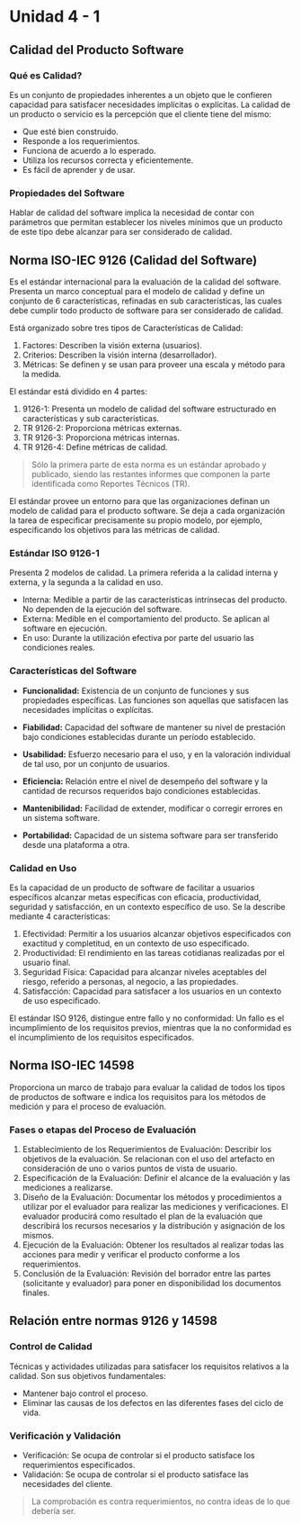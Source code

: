 # Unidad 4 - 1

## Calidad del Producto Software

### Qué es Calidad?

Es un conjunto de propiedades inherentes a un objeto que le confieren capacidad para satisfacer necesidades implícitas o explícitas. La calidad de un producto o servicio es la percepción que el cliente tiene del mismo:

- Que esté bien construido.
- Responde a los requerimientos.
- Funciona de acuerdo a lo esperado.
- Utiliza los recursos correcta y eficientemente.
- Es fácil de aprender y de usar.

### Propiedades del Software

Hablar de calidad del software implica la necesidad de contar con parámetros que permitan establecer los niveles mínimos que un producto de este tipo debe alcanzar para ser considerado de calidad.

## Norma ISO-IEC 9126 (Calidad del Software)

Es el estándar internacional para la evaluación de la calidad del software. Presenta un marco conceptual para el modelo de calidad y define un conjunto de 6 características, refinadas en sub características, las cuales debe cumplir todo producto de software para ser considerado de calidad.

Está organizado sobre tres tipos de Características de Calidad:

1. Factores: Describen la visión externa (usuarios).
2. Criterios: Describen la visión interna (desarrollador).
3. Métricas: Se definen y se usan para proveer una escala y método para la medida.

El estándar está dividido en 4 partes:

1. 9126-1: Presenta un modelo de calidad del software estructurado en características y sub características.
2. TR 9126-2: Proporciona métricas externas.
3. TR 9126-3: Proporciona métricas internas.
4. TR 9126-4: Define métricas de calidad.

> Sólo la primera parte de esta norma es un estándar aprobado y publicado, siendo las restantes informes que componen la parte identificada como Reportes Técnicos (TR).

El estándar provee un entorno para que las organizaciones definan un modelo de calidad para el producto software. Se deja a cada organización la tarea de especificar precisamente su propio modelo, por ejemplo, especificando los objetivos para las métricas de calidad.

### Estándar ISO 9126-1

Presenta 2 modelos de calidad. La primera referida a la calidad interna y externa, y la segunda a la calidad en uso.

- Interna: Medible a partir de las características intrínsecas del producto. No dependen de la ejecución del software.
- Externa: Medible en el comportamiento del producto. Se aplican al software en ejecución.
- En uso: Durante la utilización efectiva por parte del usuario las condiciones reales.

### Características del Software

- **Funcionalidad:** Existencia de un conjunto de funciones y sus propiedades específicas. Las funciones son aquellas que satisfacen las necesidades implícitas o explícitas.

- **Fiabilidad:** Capacidad del software de mantener su nivel de prestación bajo condiciones establecidas durante un período establecido.

- **Usabilidad:** Esfuerzo necesario para el uso, y en la valoración individual de tal uso, por un conjunto de usuarios.

- **Eficiencia:** Relación entre el nivel de desempeño del software y la cantidad de recursos requeridos bajo condiciones establecidas.

- **Mantenibilidad:** Facilidad de extender, modificar o corregir errores en un sistema software.

- **Portabilidad:** Capacidad de un sistema software para ser transferido desde una plataforma a otra.

### Calidad en Uso

Es la capacidad de un producto de software de facilitar a usuarios específicos alcanzar metas específicas con eficacia, productividad, seguridad y satisfacción, en un contexto específico de uso. Se la describe mediante 4 características:

1. Efectividad: Permitir a los usuarios alcanzar objetivos especificados con exactitud y completitud, en un contexto de uso especificado.
2. Productividad: El rendimiento en las tareas cotidianas realizadas por el usuario final.
3. Seguridad Física: Capacidad para alcanzar niveles aceptables del riesgo, referido a personas, al negocio, a las propiedades.
4. Satisfacción: Capacidad para satisfacer a los usuarios en un contexto de uso especificado.

El estándar ISO 9126, distingue entre fallo y no conformidad: Un fallo es el incumplimiento de los requisitos previos, mientras que la no conformidad es el incumplimiento de los requisitos especificados.

## Norma ISO-IEC 14598

Proporciona un marco de trabajo para evaluar la calidad de todos los tipos de productos de software e indica los requisitos para los métodos de medición y para el proceso de evaluación.

### Fases o etapas del Proceso de Evaluación

1. Establecimiento de los Requerimientos de Evaluación: Describir los objetivos de la evaluación. Se relacionan con el uso del artefacto en consideración de uno o varios puntos de vista de usuario.
2. Especificación de la Evaluación: Definir el alcance de la evaluación y las mediciones a realizarse.
3. Diseño de la Evaluación: Documentar los métodos y procedimientos a utilizar por el evaluador para realizar las mediciones y verificaciones. El evaluador producirá como resultado el plan de la evaluación que describirá los recursos necesarios y la distribución y asignación de los mismos.
4. Ejecución de la Evaluación: Obtener los resultados al realizar todas las acciones para medir y verificar el producto conforme a los requerimientos.
5. Conclusión de la Evaluación: Revisión del borrador entre las partes (solicitante y evaluador) para poner en disponibilidad los documentos finales.

## Relación entre normas 9126 y 14598

### Control de Calidad

Técnicas y actividades utilizadas para satisfacer los requisitos relativos a la calidad. Son sus objetivos fundamentales:

- Mantener bajo control el proceso.
- Eliminar las causas de los defectos en las diferentes fases del ciclo de vida.

### Verificación y Validación

- Verificación: Se ocupa de controlar si el producto satisface los requerimientos especificados.
- Validación: Se ocupa de controlar si el producto satisface las necesidades del cliente.

> La comprobación es contra requerimientos, no contra ideas de lo que debería ser.
